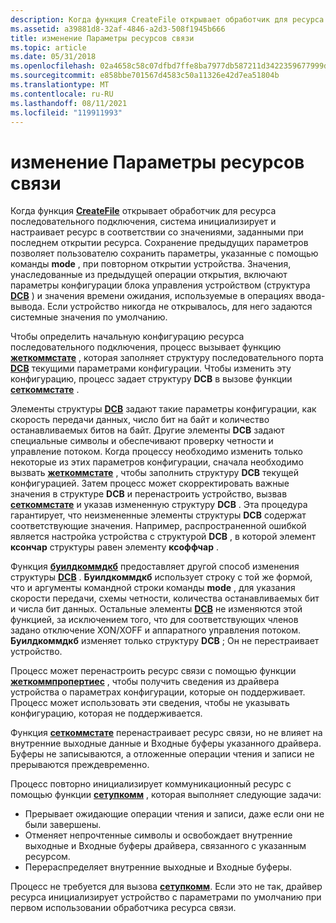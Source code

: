 ```yaml
---
description: Когда функция CreateFile открывает обработчик для ресурса последовательного подключения, система инициализирует и настраивает ресурс в соответствии со значениями, заданными при последнем открытии ресурса.
ms.assetid: a39881d8-32af-4846-a2d3-508f1945b666
title: изменение Параметры ресурсов связи
ms.topic: article
ms.date: 05/31/2018
ms.openlocfilehash: 02a4658c58c07dfbd7ffe8ba7977db587211d3422359677999db312d05bd2c79
ms.sourcegitcommit: e858bbe701567d4583c50a11326e42d7ea51804b
ms.translationtype: MT
ms.contentlocale: ru-RU
ms.lasthandoff: 08/11/2021
ms.locfileid: "119911993"
---
```

# <a name="modification-of-communications-resource-settings"></a>изменение Параметры ресурсов связи

Когда функция [**CreateFile**](/windows/desktop/api/fileapi/nf-fileapi-createfilea) открывает обработчик для ресурса последовательного подключения, система инициализирует и настраивает ресурс в соответствии со значениями, заданными при последнем открытии ресурса. Сохранение предыдущих параметров позволяет пользователю сохранить параметры, указанные с помощью команды **mode** , при повторном открытии устройства. Значения, унаследованные из предыдущей операции открытия, включают параметры конфигурации блока управления устройством (структура [**DCB**](/windows/desktop/api/Winbase/ns-winbase-dcb) ) и значения времени ожидания, используемые в операциях ввода-вывода. Если устройство никогда не открывалось, для него задаются системные значения по умолчанию.

Чтобы определить начальную конфигурацию ресурса последовательного подключения, процесс вызывает функцию [**жеткоммстате**](/windows/desktop/api/Winbase/nf-winbase-getcommstate) , которая заполняет структуру последовательного порта [**DCB**](/windows/desktop/api/Winbase/ns-winbase-dcb) текущими параметрами конфигурации. Чтобы изменить эту конфигурацию, процесс задает структуру **DCB** в вызове функции [**сеткоммстате**](/windows/desktop/api/Winbase/nf-winbase-setcommstate) .

Элементы структуры [**DCB**](/windows/desktop/api/Winbase/ns-winbase-dcb) задают такие параметры конфигурации, как скорость передачи данных, число бит на байт и количество останавливаемых битов на байт. Другие элементы **DCB** задают специальные символы и обеспечивают проверку четности и управление потоком. Когда процессу необходимо изменить только некоторые из этих параметров конфигурации, сначала необходимо вызвать [**жеткоммстате**](/windows/desktop/api/Winbase/nf-winbase-getcommstate) , чтобы заполнить структуру **DCB** текущей конфигурацией. Затем процесс может скорректировать важные значения в структуре **DCB** и перенастроить устройство, вызвав [**сеткоммстате**](/windows/desktop/api/Winbase/nf-winbase-setcommstate) и указав измененную структуру **DCB** . Эта процедура гарантирует, что неизмененные элементы структуры **DCB** содержат соответствующие значения. Например, распространенной ошибкой является настройка устройства с структурой **DCB** , в которой элемент **ксончар** структуры равен элементу **ксоффчар** .

Функция [**буилдкоммдкб**](/windows/desktop/api/Winbase/nf-winbase-buildcommdcba) предоставляет другой способ изменения структуры [**DCB**](/windows/desktop/api/Winbase/ns-winbase-dcb) . **Буилдкоммдкб** использует строку с той же формой, что и аргументы командной строки команды **mode** , для указания скорости передачи, схемы четности, количества останавливаемых бит и числа бит данных. Остальные элементы [**DCB**](/windows/desktop/api/Winbase/ns-winbase-dcb) не изменяются этой функцией, за исключением того, что для соответствующих членов задано отключение XON/XOFF и аппаратного управления потоком. **Буилдкоммдкб** изменяет только структуру **DCB** ; Он не перестраивает устройство.

Процесс может перенастроить ресурс связи с помощью функции [**жеткоммпропертиес**](/windows/desktop/api/Winbase/nf-winbase-getcommproperties) , чтобы получить сведения из драйвера устройства о параметрах конфигурации, которые он поддерживает. Процесс может использовать эти сведения, чтобы не указывать конфигурацию, которая не поддерживается.

Функция [**сеткоммстате**](/windows/desktop/api/Winbase/nf-winbase-setcommstate) перенастраивает ресурс связи, но не влияет на внутренние выходные данные и Входные буферы указанного драйвера. Буферы не записываются, а отложенные операции чтения и записи не прерываются преждевременно.

Процесс повторно инициализирует коммуникационный ресурс с помощью функции [**сетупкомм**](/windows/desktop/api/Winbase/nf-winbase-setupcomm) , которая выполняет следующие задачи:

-   Прерывает ожидающие операции чтения и записи, даже если они не были завершены.
-   Отменяет непрочтенные символы и освобождает внутренние выходные и Входные буферы драйвера, связанного с указанным ресурсом.
-   Перераспределяет внутренние выходные и Входные буферы.

Процесс не требуется для вызова [**сетупкомм**](/windows/desktop/api/Winbase/nf-winbase-setupcomm). Если это не так, драйвер ресурса инициализирует устройство с параметрами по умолчанию при первом использовании обработчика ресурса связи.

 

 
